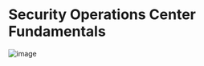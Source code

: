 # Security Operations Center Fundamentals

![image](https://github.com/user-attachments/assets/f06b2d90-ea97-4177-9ce3-c387ffa5089a)
